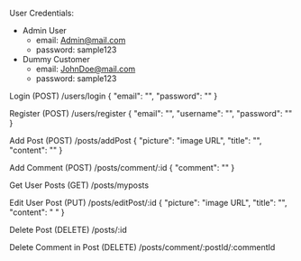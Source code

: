 User Credentials:
- Admin User
  - email: Admin@mail.com
  - password: sample123
- Dummy Customer
  - email: JohnDoe@mail.com
  - password: sample123



Login
(POST) /users/login
{
    "email": "",
    "password": ""
}

Register
(POST) /users/register
{
    "email": "",
    "username": "",
    "password": ""
}

Add Post
(POST) /posts/addPost
{
  "picture": "image URL",
  "title": "",
  "content": ""
}

Add Comment
(POST) /posts/comment/:id
{
    "comment": ""
}

Get User Posts
(GET) /posts/myposts

Edit User Post
(PUT) /posts/editPost/:id
{
  "picture": "image URL",
  "title": "",
  "content": " "
}

Delete Post
(DELETE) /posts/:id

Delete Comment in Post
(DELETE) /posts/comment/:postId/:commentId